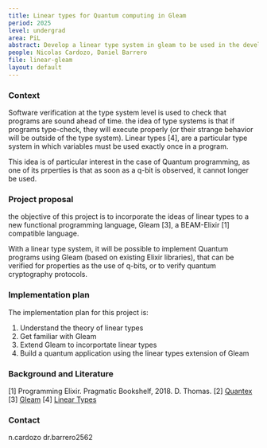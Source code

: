 ```yaml
---
title: Linear types for Quantum computing in Gleam
period: 2025
level: undergrad
area: PiL
abstract: Develop a linear type system in gleam to be used in the development of Quantum computing programs
people: Nicolas Cardozo, Daniel Barrero
file: linear-gleam
layout: default
---
```


### Context

Software verification at the type system level is used to check that programs are sound ahead of time. the idea of type systems is that if programs type-check, they will execute properly (or their strange behavior will be outside of the type system). Linear types [4], are a particular type system in which variables must be used exactly once in a program.

This idea is of particular interest in the case of Quantum programming, as one of its prperties is that as soon as a q-bit is observed, it cannot longer be used.

### Project proposal

the objective of this project is to incorporate the ideas of linear types to a new functional programming language, Gleam [3], a BEAM-Elixir [1] compatible language.

With a linear type system, it will be possible to implement Quantum programs using Gleam (based on existing Elixir libraries), that can be verified for properties as the use of q-bits, or to verify quantum cryptography protocols.

### Implementation plan

The implementation plan for this project is:

1. Understand the theory of linear types
2. Get familiar with Gleam
3. Extend Gleam to incorportate linear types
4. Build a quantum application using the linear types extension of Gleam

### Background and Literature

[1] Programming Elixir. Pragmatic Bookshelf, 2018.  D. Thomas.
[2] [Quantex](https://github.com/piacerex/quantex)
[3] [Gleam](https://gleam.run)
[4] [Linear Types](https://citeseerx.ist.psu.edu/document?repid=rep1&type=pdf&doi=24c850390fba27fc6f3241cb34ce7bc6f3765627)

### Contact

n.cardozo
dr.barrero2562

